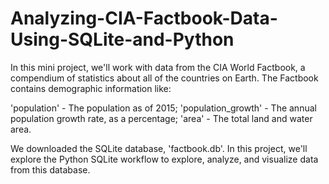 # Analyzing-CIA-Factbook-Data-Using-SQLite-and-Python


In this  mini project, we'll work with data from the CIA World Factbook, a compendium of statistics about all of the countries on Earth. The Factbook contains demographic information like:

'population' - The population as of 2015;
'population_growth' - The annual population growth rate, as a percentage;
'area' - The total land and water area.

We downloaded the SQLite database, 'factbook.db'. In this project, we'll explore the Python SQLite workflow to explore, analyze, and visualize data from this database.
